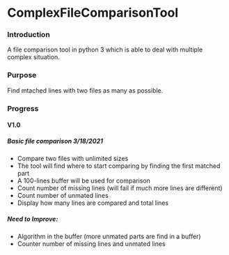 # ComplexFileComparisonTool
### Introduction
A file comparison tool in python 3 which is able to deal with multiple complex situation.

### Purpose
Find mtached lines with two files as many as possible.

### Progress

#### V1.0

##### **Basic file comparison** 3/18/2021
- Compare two files with unlimited sizes
- The tool will find where to start comparing by finding the first matched part
- A 100-lines buffer will be used for comparison
- Count number of missing lines (will fail if much more lines are different)
- Count number of unmated lines
- Display how many lines are compared and total lines

##### Need to Improve:
- Algorithm in the buffer (more unmated parts are find in a buffer)
- Counter number of missing lines and unmated lines
